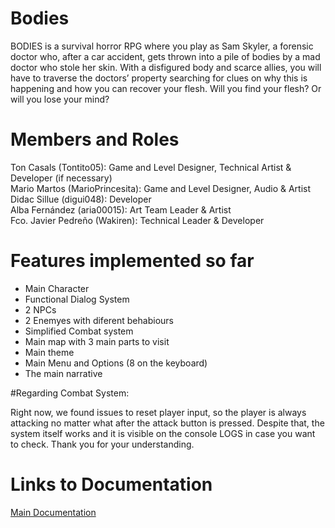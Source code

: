 # Bodies

BODIES is a survival horror RPG where you play as Sam Skyler, a forensic doctor who, after a car accident, gets thrown into a pile of bodies by a mad doctor who stole her skin. With a disfigured body and scarce allies, you will have to traverse the doctors’ property searching for clues on why this is happening and how you can recover your flesh.
Will you find your flesh? Or will you lose your mind?

# Members and Roles

Ton Casals (Tontito05): Game and Level Designer, Technical Artist & Developer (if necessary)  
Mario Martos (MarioPrincesita): Game and Level Designer, Audio & Artist  
Didac Sillue (digui048): Developer  
Alba Fernández (aria00015): Art Team Leader & Artist  
Fco. Javier Pedreño (Wakiren): Technical Leader & Developer  

# Features implemented so far

- Main Character
- Functional Dialog System
- 2 NPCs 
- 2 Enemyes with diferent behabiours
- Simplified Combat system
- Main map with 3 main parts to visit
- Main theme
- Main Menu and Options (8 on the keyboard)
- The main narrative

#Regarding Combat System:

Right now, we found issues to reset player input, so the player is always attacking no matter what after the attack button is pressed. 
Despite that, the system itself works and it is visible on the console LOGS in case you want to check. Thank you for your understanding.

# Links to Documentation
<a href="https://drive.google.com/drive/folders/1i3_Qv9t4M01fuHDAjrKHgk-LapJa3BmO">Main Documentation</a>

